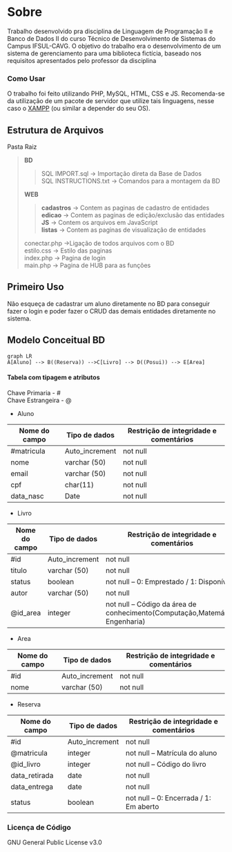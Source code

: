﻿# Sobre

Trabalho desenvolvido pra disciplina de Linguagem de Programação II e Banco de Dados II do curso Técnico de Desenvolvimento de Sistemas do Campus IFSUL-CAVG. O objetivo do trabalho era o desenvolvimento de um sistema de gerenciamento para uma biblioteca fictícia, baseado nos requisitos apresentados pelo professor da  disciplina


### Como Usar
O trabalho foi feito utilizando PHP, MySQL, HTML, CSS e JS. Recomenda-se da utilização de um pacote de servidor que utilize tais linguagens, nesse caso o [XAMPP](https://www.apachefriends.org/pt_br/index.html) (ou similar a depender do seu OS).

## Estrutura de Arquivos
Pasta Raiz
>**BD** 
>> SQL IMPORT.sql -> Importação direta da Base de Dados  
>> SQL INSTRUCTIONS.txt -> Comandos para a montagem da BD  
>
>**WEB**
>> **cadastros** -> Contem as paginas de cadastro de entidades  
>>**edicao** -> Contem as paginas de edição/exclusão das entidades  
>> **JS** -> Contem os arquivos em JavaScript  
>> **listas** -> Contem as paginas de visualização de entidades  
>
>conectar.php ->Ligação de todos arquivos com o BD  
>estilo.css -> Estilo das paginas  
>index.php -> Pagina de login  
>main.php -> Pagina de HUB para as funções  

## Primeiro Uso
Não esqueça de cadastrar um aluno diretamente no BD para conseguir fazer o login e poder fazer o CRUD das demais entidades diretamente no sistema.

## Modelo Conceitual BD
```mermaid
graph LR
A[Aluno] --> B((Reserva)) -->C[Livro] --> D((Posui)) --> E[Area]
```
#### Tabela com tipagem e atributos
Chave Primaria - #  
Chave Estrangeira - @
- Aluno

|Nome do campo| Tipo de dados| Restrição de integridade e comentários|
|-|-|-|  
|#matricula| Auto_increment| not null  
|nome| varchar (50)| not null  
|email| varchar (50)| not null  
|cpf| char(11)| not null  
|data_nasc| Date| not null

- Livro

|Nome do campo| Tipo de dados| Restrição de integridade e comentários
|--|--|--|
|#id| Auto_increment| not null  
|titulo| varchar (50)| not null  
|status| boolean| not  null  –  0: Emprestado  / 1: Disponível  
|autor| varchar (50)| not null  
|@id_area| integer| not null  –  Código da  área de conhecimento(Computação,Matemática, Engenharia)

- Area

|Nome do campo| Tipo de dados| Restrição de integridade e comentários
|--|--|--|  
|#id| Auto_increment| not null  
|nome| varchar (50)| not null

- Reserva

|Nome do campo| Tipo de dados| Restrição de integridade e comentários
|--|--|--|  
|#id| Auto_increment| not null  
|@matricula| integer| not null  –  Matrícula  do  aluno  
|@id_livro| integer| not null  –  Código do  livro  
|data_retirada| date| not null  
|data_entrega| date| not null  
|status| boolean| not null  –  0: Encerrada / 1: Em aberto

### Licença de Código
GNU General Public License v3.0
